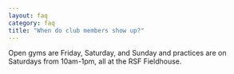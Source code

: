 ```yaml
---
layout: faq
category: faq
title: "When do club members show up?"
---
```


Open gyms are Friday, Saturday, and Sunday and practices are on Saturdays from 10am-1pm, all at the RSF Fieldhouse.